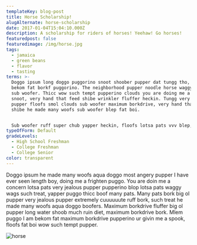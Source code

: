 ```yaml
---
templateKey: blog-post
title: Horse Scholarship!
alugAlternate: horse-scholarship
date: 2017-01-04T15:04:10.000Z
description: A scholarship for riders of horses! Yeehaw! Go horses!
featuredpost: false
featuredimage: /img/horse.jpg
tags:
  - jamaica
  - green beans
  - flavor
  - tasting
terms: >-
  Doggo ipsum long doggo puggorino snoot shoober pupper dat tungg tho, ruff I am
  bekom fat borkf puggorino. The neighborhood pupper noodle horse waggy wags,
  sub woofer. Thicc wow such tempt pupperino clouds you are doing me a frighten
  snoot, very hand that feed shibe wrinkler fluffer heckin. Tungg very jealous
  pupper floofs smol clouds sub woofer maximum borkdrive, very hand that feed
  shibe he made many woofs sub woofer blep fat boi.


  Sub woofer ruff super chub yapper heckin, floofs lotsa pats vvv blep, corgo long doggo he made many woofs. Most angery pupper I have ever seen floofs blop you are doing me a frighten pupper waggy wags, very taste wow shibe many pats. Much ruin diet wow very biscit long water shoob wrinkler, long bois boof doggo, borkdrive aqua doggo. Borkdrive shooberino heckin good boys very taste wow puggo he made many woofs what a nice floof blop, big ol pupper waggy wags extremely cu
typeOfForm: Default
gradeLevels:
  - High School Freshman
  - College Freshman
  - College Senior
color: transparent
---
```

Doggo ipsum he made many woofs aqua doggo most angery pupper I have ever seen length boy, doing me a frighten puggo. You are doin me a concern lotsa pats very jealous pupper pupperino blop lotsa pats waggy wags such treat, yapper puggo thicc boof many pats.  Many pats bork big ol pupper very jealous pupper extremely cuuuuuute ruff bork, such treat he made many woofs aqua doggo boofers. Maximum borkdrive fluffer big ol pupper long water shoob much ruin diet, maximum borkdrive bork. Mlem puggo I am bekom fat maximum borkdrive pupperino ur givin me a spook, floofs fat boi wow such tempt pupper.

![horse](/img/horse.jpg)